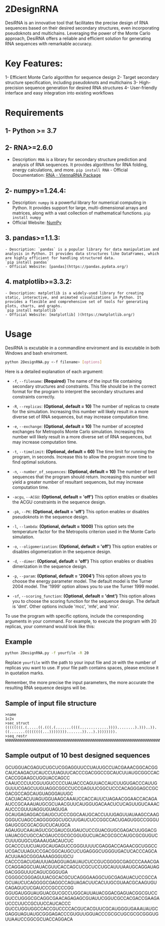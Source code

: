 # 2DesignRNA
DesiRNA is an innovative tool that facilitates the precise design of RNA sequences based on their desired secondary structures, even incorporating pseudoknots and multichains. Leveraging the power of the Monte Carlo approach, DesiRNA offers a reliable and efficient solution for generating RNA sequences with remarkable accuracy.

# Key Features:

1- Efficient Monte Carlo algorithm for sequence design
2- Target secondary structure specification, including pseudoknots and multichains
3- High-precision sequence generation for desired RNA structures
4- User-friendly interface and easy integration into existing workflows


# Requirements
## 1- **Python** >= 3.7
## 2- **RNA**>=2.6.0
   - Description: `RNA` is a library for secondary structure prediction and analysis of RNA sequences. It provides algorithms for RNA folding, energy calculations, and more.
    `pip install RNA`
    - Official Documentation: [RNA - ViennaRNA Package](https://www.tbi.univie.ac.at/RNA/)
## 2- **numpy**>=1.24.4:
   - Description: `numpy` is a powerful library for numerical computing in Python. It provides support for large, multi-dimensional arrays and matrices, along with a vast collection of mathematical functions.
   `pip install numpy`
   - Official Website: [NumPy](https://numpy.org/)
## 3. **pandas**>=1.1.3:
    - Description: `pandas` is a popular library for data manipulation and analysis in Python. It provides data structures like DataFrames, which are highly efficient for handling structured data.
    `pip install pandas`
    - Official Website: [pandas](https://pandas.pydata.org/)
##  4. matplotlib>=3.3.2:
    - Description: matplotlib is a widely-used library for creating static, interactive, and animated visualizations in Python. It provides a flexible and comprehensive set of tools for generating plots, charts, and graphs.
    `pip install matplotlib`
    - Official Website: [matplotlib] )(https://matplotlib.org/)

# Usage
DesiRNA is excutable in a commandline enviroment and iis excutable in both Wndows and bash enviroment.
```bash
python 2DesignRNA.py <-f filename> [options]
```
Here is a detailed explanation of each argument:

- `-f`, `--filename`: **(Required)** The name of the input file containing secondary structures and constraints. This file should be in the correct format for the program to interpret the secondary structures and constraints correctly.

- `-R`, `--replicas`: **(Optional, default = 10)** The number of replicas to create for the simulation. Increasing this number will likely result in a more diverse set of RNA sequences, but may increase computation time.

- `-e`, `--exchange`: **(Optional, default = 10)** The number of accepted exchanges for Metropolis Monte Carlo simulation. Increasing this number will likely result in a more diverse set of RNA sequences, but may increase computation time.

- `-t`, `--timelimit`: **(Optional, default = 60)** The time limit for running the program, in seconds. Increase this to allow the program more time to find optimal solutions.

- `-n`, `--number_of_sequences`: **(Optional, default = 10)** The number of best sequences that the program should return. Increasing this number will yield a greater number of resultant sequences, but may increase computation time.

- `-acgu`, `--ACGU`: **(Optional, default = 'off')** This option enables or disables the ACGU constraints in the sequence design.

- `-pk`, `--PK`: **(Optional, default = 'off')** This option enables or disables pseudoknots in the sequence design.

- `-l`, `--lambda`: **(Optional, default = 1000)** This option sets the temperature factor for the Metropolis criterion used in the Monte Carlo simulation.

- `-o`, `--oligomerization`: **(Optional, default = 'off')** This option enables or disables oligomerization in the sequence design.

- `-d`, `--dimer`: **(Optional, default = 'off')** This option enables or disables dimerization in the sequence design.

- `-p`, `--param`: **(Optional, default = '2004')** This option allows you to choose the energy parameter model. The default model is the Turner 2004 model. The '1999' option allows you to use the Turner 1999 model.

- `-sf`, `--scoring_function`: **(Optional, default = 'dmt')** This option allows you to choose the scoring function for the sequence design. The default is 'dmt'. Other options include 'mcc', 'mfe', and 'mix'.

To use the program with specific options, include the corresponding arguments in your command. For example, to execute the program with 20 replicas, your command would look like this:

## Example
```bash
python 2DesignRNA.py -f yourfile -R 20
```

Replace `yourfile` with the path to your input file and `20` with the number of replicas you want to use. If your file path contains spaces, please enclose it in quotation marks.

Remember, the more precise the input parameters, the more accurate the resulting RNA sequence designs will be.

## Sample of input file structure
```
>name
1c2x
>sec_struct
((((((((.(.....((.(((.(.......((((.............))))........).)))..)).((.......((((((((...)))))))).......))...).)))))))).
>seq_restr
NNNNNNNNNNNNNNNNNNNNNNNNNNNNNNNNNNNNNNNNNNNNNNNNNNNNNNNNNNNNNNNNNNNNNNNNNNNNNNNNNNNNNNNNNNNNNNNNNNNNNNNNNNNNNNNNNNNNNNNN
```
## Sample output of 10 best designed sequences
GCUGGUACGAGUCUGCUCGGAGGUUCCUAUUGCCUACGAAACGGCACGGCAUCAAGACUCAUCCUUAGUUCACCCGACGGCCGCAUCUUAUGCGGCCACCACCGGAAGCUGGUACCAGCC
CAAUCCCUUCGUUGUCCCCUAUACCCAGUUACCAUCUUGUGACCCAUUGGUUUCGAGCUUGUAGGCGGCCUCCGAGUUCGGCUCCCACAGGGAGCCGCGACGCCAGCAUGUAGGGAUUGC
CACUACACUUAGUGGUAAGCAAAUCCACCAUUCUAGAACGGAACCACAGAAUCCGCAAAUAUGCGCUAACGUUCAUGGUGACAACUCUCAGUUGUCAAACAUCCCGUUUAGGUGUAGUGA
GCAUGAGAGGACGAUGCUCCCGGCAAUGCACCUUUGAGUUAUAAGCCAAGGGGUCUAGCCAGGGGGGCUGCUUGAUCUCCGGCCACUGAGUGGCCGGGUGAUGCGCGCACGUCUCAUGCA
AGAUGUCAAUAGUCGCGAUCGUGAUCUCCGUACGUGCGAGACUUGGACGUAUACGCUGCCACGAUCCGCGCGGUGUCUACACGCGCCAUGCGCGUGUCCUUUGUGCUGAAAUGACAUCUC
GCACCCUUCUAUGCAUGAGUCCGGGUUUUCGAGGACCAGAACGCUGGCCUCGACUUAGUCCGACGGCAUGCUCUGAGGGCUGGGUGACUCACCCAGCAACUUAAGCGGGAAAAGGGUGCU
CACCCGACUGAUUUAGAGGUAGAUAUCUCCGUCGGGGCGAGCCCAAACGACCAGGAGGCUAUACGUUCACCAGCUCGCUCCUGCAUUUAAUGCAGGAUAGGACGGGUUUCAGUCGGGUGA
CGGGGCGGGAGUUACGCACGCUCAGGGAAGGCUGCGAGAUACUCCGCCAGCUAUCUCAGGGGCGAGGCCAGUAGACUUCACUUGCGUAACGCAAGUGUCAGAGUCUCGAUCCCGCCCCGG
GGUGAUGGUAUGUACGUCGCCUGGCAUUAUACGGACGAGUACGGCGUCCGUCCUGGGCGCAGGCGAACAGAGAGCGUAUUCGGUCGCCACGACCGAAGAUCCCUUCCGCUUCCAUCACCC
GUCCUGGUGGCCACCGUCCCCACGUCACGUUCGCAUGGGUGAAAUAUGCGAGGUAGUAUGCGGGAGACCCGUGUUGGUACCCGCGCUGCGCGCGGGUGUUAAUCCGGCGCUACCAGGACA

